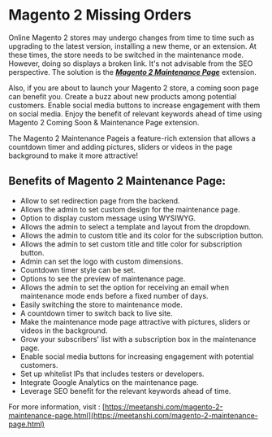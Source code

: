 # Magento 2 Missing Orders

Online Magento 2 stores may undergo changes from time to time such as upgrading to the latest version, installing a new theme, or an extension. At these times, the store needs to be switched in the maintenance mode. However, doing so displays a broken link. It's not advisable from the SEO perspective. The solution is the [***Magento 2 Maintenance Page***](https://meetanshi.com/magento-2-maintenance-page.html) extension.

Also, if you are about to launch your Magento 2 store, a coming soon page can benefit you. Create a buzz about new products among potential customers. Enable social media buttons to increase engagement with them on social media. Enjoy the benefit of relevant keywords ahead of time using Magento 2 Coming Soon & Maintenance Page extension.

The Magento 2 Maintenance Pageis a feature-rich extension that allows a countdown timer and adding pictures, sliders or videos in the page background to make it more attractive!

## Benefits of Magento 2 Maintenance Page: ##

* Allow to set redirection page from the backend.
* Allows the admin to set custom design for the maintenance page.
* Option to display custom message using WYSIWYG.
* Allows the admin to select a template and layout from the dropdown.
* Allows the admin to custom title and its color for the subscription button.
* Allows the admin to set custom title and title color for subscription button.
* Admin can set the logo with custom dimensions.
* Countdown timer style can be set.
* Options to see the preview of maintenance page.
* Allows the admin to set the option for receiving an email when maintenance mode ends before a fixed number of days.
* Easily switching the store to maintenance mode.
* A countdown timer to switch back to live site.
* Make the maintenance mode page attractive with pictures, sliders or videos in the background.
* Grow your subscribers' list with a subscription box in the maintenance page.
* Enable social media buttons for increasing engagement with potential customers.
* Set up whitelist IPs that includes testers or developers.
* Integrate Google Analytics on the maintenance page.
* Leverage SEO benefit for the relevant keywords ahead of time.

For more information, visit : [https://meetanshi.com/magento-2-maintenance-page.html](https://meetanshi.com/magento-2-maintenance-page.html)
